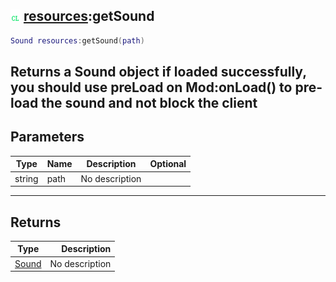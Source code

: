 ## ![client](.gitbook/assets/client.png) [resources](./home/resources):getSound

```lua
Sound resources:getSound(path)
```

Returns a Sound object if loaded successfully, you should use preLoad on Mod:onLoad() to pre-load the sound and not block the client
------
## Parameters

| Type   | Name | Description | Optional |
| ------ | ---- | ----------- | -------: |
| string | path | No description |  |

------
## Returns

| Type   | Description |
| ------ | ----------: |
| [Sound](./home/Sound) | No description |

